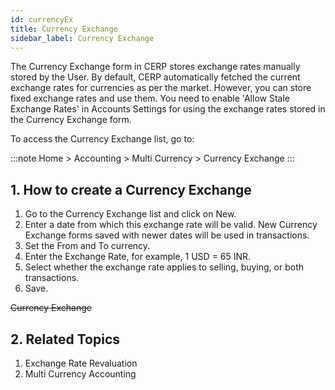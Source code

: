 ```yaml
---
id: currencyEx
title: Currency Exchange
sidebar_label: Currency Exchange
---
```

The Currency Exchange form in CERP stores exchange rates manually stored by the User. By default, CERP automatically fetched the current exchange rates for currencies as per the market. However, you can store fixed exchange rates and use them. You need to enable 'Allow Stale Exchange Rates' in Accounts Settings for using the exchange rates stored in the Currency Exchange form.

To access the Currency Exchange list, go to:

:::note
Home > Accounting > Multi Currency > Currency Exchange
:::

## 1. How to create a Currency Exchange 
1. Go to the Currency Exchange list and click on New.
1. Enter a date from which this exchange rate will be valid. New Currency Exchange forms saved with newer dates will be used in transactions.
1. Set the From and To currency.
1. Enter the Exchange Rate, for example, 1 USD = 65 INR.
1. Select whether the exchange rate applies to selling, buying, or both transactions.
1. Save.

~~Currency Exchange~~

## 2. Related Topics 
1. Exchange Rate Revaluation
1. Multi Currency Accounting